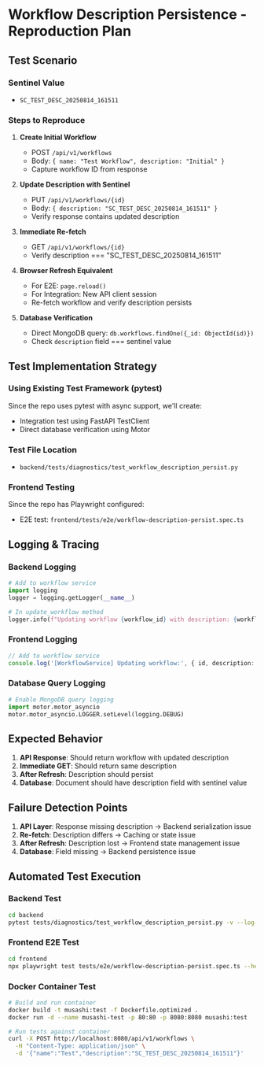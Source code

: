# Workflow Description Persistence - Reproduction Plan

## Test Scenario

### Sentinel Value
- `SC_TEST_DESC_20250814_161511`

### Steps to Reproduce

1. **Create Initial Workflow**
   - POST `/api/v1/workflows`
   - Body: `{ name: "Test Workflow", description: "Initial" }`
   - Capture workflow ID from response

2. **Update Description with Sentinel**
   - PUT `/api/v1/workflows/{id}`
   - Body: `{ description: "SC_TEST_DESC_20250814_161511" }`
   - Verify response contains updated description

3. **Immediate Re-fetch**
   - GET `/api/v1/workflows/{id}`
   - Verify description === "SC_TEST_DESC_20250814_161511"

4. **Browser Refresh Equivalent**
   - For E2E: `page.reload()`
   - For Integration: New API client session
   - Re-fetch workflow and verify description persists

5. **Database Verification**
   - Direct MongoDB query: `db.workflows.findOne({_id: ObjectId(id)})`
   - Check `description` field === sentinel value

## Test Implementation Strategy

### Using Existing Test Framework (pytest)

Since the repo uses pytest with async support, we'll create:
- Integration test using FastAPI TestClient
- Direct database verification using Motor

### Test File Location
- `backend/tests/diagnostics/test_workflow_description_persist.py`

### Frontend Testing
Since the repo has Playwright configured:
- E2E test: `frontend/tests/e2e/workflow-description-persist.spec.ts`

## Logging & Tracing

### Backend Logging
```python
# Add to workflow service
import logging
logger = logging.getLogger(__name__)

# In update_workflow method
logger.info(f"Updating workflow {workflow_id} with description: {workflow_update.description}")
```

### Frontend Logging
```typescript
// Add to workflow service
console.log('[WorkflowService] Updating workflow:', { id, description: workflow.description });
```

### Database Query Logging
```python
# Enable MongoDB query logging
import motor.motor_asyncio
motor.motor_asyncio.LOGGER.setLevel(logging.DEBUG)
```

## Expected Behavior

1. **API Response**: Should return workflow with updated description
2. **Immediate GET**: Should return same description
3. **After Refresh**: Description should persist
4. **Database**: Document should have description field with sentinel value

## Failure Detection Points

1. **API Layer**: Response missing description → Backend serialization issue
2. **Re-fetch**: Description differs → Caching or state issue
3. **After Refresh**: Description lost → Frontend state management issue
4. **Database**: Field missing → Backend persistence issue

## Automated Test Execution

### Backend Test
```bash
cd backend
pytest tests/diagnostics/test_workflow_description_persist.py -v --log-cli-level=INFO
```

### Frontend E2E Test
```bash
cd frontend
npx playwright test tests/e2e/workflow-description-persist.spec.ts --headed
```

### Docker Container Test
```bash
# Build and run container
docker build -t musashi:test -f Dockerfile.optimized .
docker run -d --name musashi-test -p 80:80 -p 8080:8080 musashi:test

# Run tests against container
curl -X POST http://localhost:8080/api/v1/workflows \
  -H "Content-Type: application/json" \
  -d '{"name":"Test","description":"SC_TEST_DESC_20250814_161511"}'
```